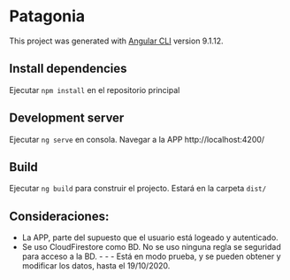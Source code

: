 # Patagonia

This project was generated with [Angular CLI](https://github.com/angular/angular-cli) version 9.1.12.
## Install dependencies 
Ejecutar `npm install` en el repositorio principal

## Development server

Ejecutar `ng serve` en consola. Navegar a la APP http://localhost:4200/

## Build

Ejecutar `ng build` para construir el projecto. Estará en la carpeta `dist/`

## Consideraciones:

- La APP, parte del supuesto que el usuario está logeado y autenticado.
- Se uso CloudFirestore como BD. No se uso ninguna regla se seguridad para acceso a la BD. - - - Está en modo prueba, y se pueden obtener y modificar los datos, hasta el 19/10/2020.
